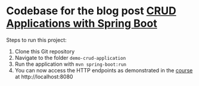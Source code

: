 # Codebase for the blog post [CRUD Applications with Spring Boot](https://rieckpil.de/courses/spring-boot-crud-application/)

Steps to run this project:

1. Clone this Git repository
2. Navigate to the folder `demo-crud-application`
3. Run the application with `mvn spring-boot:run`
4. You can now access the HTTP endpoints as demonstrated in the [course](https://rieckpil.de/courses/spring-boot-crud-application/) at http://localhost:8080
